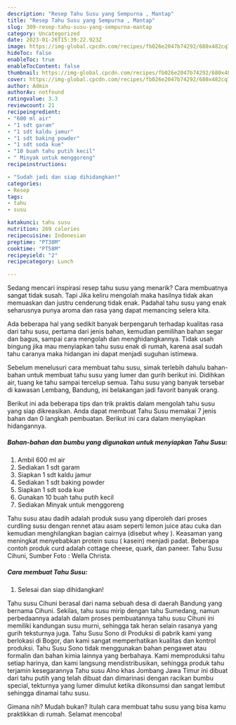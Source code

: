 ```yaml
---
description: "Resep Tahu Susu yang Sempurna , Mantap"
title: "Resep Tahu Susu yang Sempurna , Mantap"
slug: 309-resep-tahu-susu-yang-sempurna-mantap
category: Uncategorized
date: 2023-01-26T15:39:22.923Z
image: https://img-global.cpcdn.com/recipes/fb026e2047b74292/680x482cq70/tahu-susu-foto-resep-utama.jpg
hideToc: false
enableToc: true
enableTocContent: false
thumbnail: https://img-global.cpcdn.com/recipes/fb026e2047b74292/680x482cq70/tahu-susu-foto-resep-utama.jpg
cover: https://img-global.cpcdn.com/recipes/fb026e2047b74292/680x482cq70/tahu-susu-foto-resep-utama.jpg
author: Admin
authorAv: notfound
ratingvalue: 3.3
reviewcount: 21
recipeingredient:
- "600 ml air"
- "1 sdt garam"
- "1 sdt kaldu jamur"
- "1 sdt baking powder"
- "1 sdt soda kue"
- "10 buah tahu putih kecil"
- " Minyak untuk menggoreng"
recipeinstructions:

- "Sudah jadi dan siap dihidangkan!"
categories:
- Resep
tags:
- tahu
- susu

katakunci: tahu susu 
nutrition: 269 calories
recipecuisine: Indonesian
preptime: "PT38M"
cooktime: "PT58M"
recipeyield: "2"
recipecategory: Lunch

---
```



Sedang mencari inspirasi resep tahu susu yang menarik? Cara membuatnya sangat tidak susah. Tapi Jika keliru mengolah maka hasilnya tidak akan memuaskan dan justru cenderung tidak enak. Padahal tahu susu yang enak seharusnya punya aroma dan rasa yang dapat memancing selera kita.


Ada beberapa hal yang sedikit banyak berpengaruh terhadap kualitas rasa dari tahu susu, pertama dari jenis bahan, kemudian pemilihan bahan segar dan bagus, sampai cara mengolah dan menghidangkannya. Tidak usah bingung jika mau menyiapkan tahu susu enak di rumah, karena asal sudah tahu caranya maka hidangan ini dapat menjadi suguhan istimewa.

Sebelum menelusuri cara membuat tahu susu, simak terlebih dahulu bahan-bahan untuk membuat tahu susu yang lumer dan gurih berikut ini. Didihkan air, tuang ke tahu sampai tercelup semua. Tahu susu yang banyak tersebar di kawasan Lembang, Bandung, ini belakangan jadi favorit banyak orang.


Berikut ini ada beberapa tips dan trik praktis dalam mengolah tahu susu yang siap dikreasikan. Anda dapat membuat Tahu Susu memakai 7 jenis bahan dan 0 langkah pembuatan. Berikut ini cara dalam menyiapkan hidangannya.

<!--inarticleads1-->

##### Bahan-bahan dan bumbu yang digunakan untuk menyiapkan Tahu Susu:

1. Ambil 600 ml air
1. Sediakan 1 sdt garam
1. Siapkan 1 sdt kaldu jamur
1. Sediakan 1 sdt baking powder
1. Siapkan 1 sdt soda kue
1. Gunakan 10 buah tahu putih kecil
1. Sediakan  Minyak untuk menggoreng


Tahu susu atau dadih adalah produk susu yang diperoleh dari proses curdling susu dengan rennet atau asam seperti lemon juice atau cuka dan kemudian menghilangkan bagian cairnya (disebut whey ). Keasaman yang meningkat menyebabkan protein susu ( kasein) menjadi padat. Beberapa contoh produk curd adalah cottage cheese, quark, dan paneer. Tahu Susu Cihuni, Sumber Foto : Wella Christa. 

<!--inarticleads2-->

##### Cara membuat Tahu Susu:


1. Selesai dan siap dihidangkan!

Tahu susu Cihuni berasal dari nama sebuah desa di daerah Bandung yang bernama Cihuni. Sekilas, tahu susu mirip dengan tahu Sumedang, namun perbedaannya adalah dalam proses pembuatannya tahu susu Cihuni ini memiliki kandungan susu murni, sehingga tak heran selain rasanya yang gurih teksturnya juga. Tahu Susu Sono di Produksi di pabrik kami yang berlokasi di Bogor, dan kami sangat memperhatikan kualitas dan kontrol produksi. Tahu Susu Sono tidak menggunakan bahan pengawet atau formalin dan bahan kimia lainnya yang berbahaya. Kami memproduksi tahu setiap harinya, dan kami langsung mendistribusikan, sehingga produk tahu terjamin kesegarannya Tahu susu Alno khas Jombang Jawa Timur ini dibuat dari tahu putih yang telah dibuat dan dimarinasi dengan racikan bumbu special, tekturnya yang lumer dimulut ketika dikonsumsi dan sangat lembut sehingga dinamai tahu susu. 

Gimana nih? Mudah bukan? Itulah cara membuat tahu susu yang bisa kamu praktikkan di rumah. Selamat mencoba!
